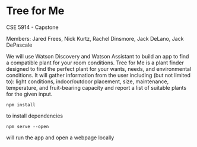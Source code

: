 # Tree for Me

CSE 5914 - Capstone

Members:
Jared Frees, 
Nick Kurtz, 
Rachel Dinsmore, 
Jack DeLano, 
Jack DePascale

We will use Watson Discovery and Watson Assistant to build an app to find a compatible plant for your room conditions. Tree for Me is a plant finder designed to find the perfect plant for your wants, needs, and environmental conditions. It will gather information from the user including (but not limited to): light conditions, indoor/outdoor placement, size, maintenance, temperature, and fruit-bearing capacity and report a list of suitable plants for the given input.
 
    npm install
to install dependencies

    npm serve --open
will run the app and open a webpage locally
